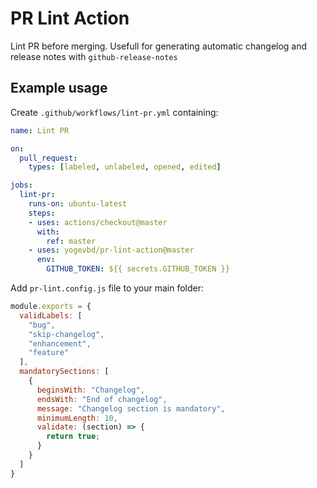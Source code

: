 # PR Lint Action

Lint PR before merging. Usefull for generating automatic changelog and release notes with `github-release-notes`

## Example usage
Create `.github/workflows/lint-pr.yml` containing:

```yml
name: Lint PR

on:
  pull_request:
    types: [labeled, unlabeled, opened, edited]

jobs:
  lint-pr:
    runs-on: ubuntu-latest
    steps:
    - uses: actions/checkout@master
      with:
        ref: master
    - uses: yogevbd/pr-lint-action@master
      env:
        GITHUB_TOKEN: ${{ secrets.GITHUB_TOKEN }}
```

Add `pr-lint.config.js` file to your main folder:
```javascript
module.exports = {
  validLabels: [
    "bug",
    "skip-changelog",
    "enhancement",
    "feature"
  ],
  mandatorySections: [
    {
      beginsWith: "Changelog",
      endsWith: "End of changelog",
      message: "Changelog section is mandatory",
      minimumLength: 10,
      validate: (section) => {
        return true;
      }
    }
  ]
}
```
